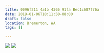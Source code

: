 ```yaml
---
title: 0096f211 4a1b 4365 91fa Bec1c687f76a
date: 2019-01-06T10:11:50-08:00
draft: false
location: Bremerton, WA
tags: []

---
```




![](https://d17enza3bfujl8.cloudfront.net/L1000121.jpg)
![](https://d17enza3bfujl8.cloudfront.net/L1000122.jpg)


